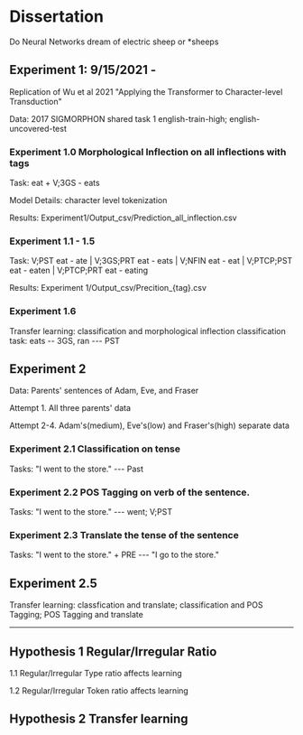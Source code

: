 # Dissertation

Do Neural Networks dream of electric sheep or *sheeps

## Experiment 1: 9/15/2021 - 
Replication of Wu et al 2021 "Applying the Transformer to Character-level Transduction"

Data: 2017 SIGMORPHON shared task 1 english-train-high; english-uncovered-test

### Experiment 1.0 Morphological Inflection on all inflections with tags
Task: eat + V;3GS - eats

Model Details:
character level tokenization

Results: Experiment1/Output_csv/Prediction_all_inflection.csv

### Experiment 1.1 - 1.5
Task: V;PST eat - ate | V;3GS;PRT eat - eats | V;NFIN eat - eat | V;PTCP;PST eat - eaten | V;PTCP;PRT eat - eating

Results: Experiment 1/Output_csv/Precition_{tag}.csv

### Experiment 1.6
Transfer learning: classification and morphological inflection
classification task: eats -- 3GS,  ran --- PST

## Experiment 2
Data: Parents' sentences of Adam, Eve, and Fraser

Attempt 1. All three parents' data

Attempt 2-4. Adam's(medium), Eve's(low) and Fraser's(high) separate data

### Experiment 2.1 Classification on tense
Tasks: "I went to the store." --- Past

### Experiment 2.2 POS Tagging on verb of the sentence.
Tasks: "I went to the store." --- went; V;PST

### Experiment 2.3 Translate the tense of the sentence
Tasks: "I went to the store." + PRE --- "I go to the store."

## Experiment 2.5
Transfer learning: classfication and translate; classification and POS Tagging; POS Tagging and translate

---------------------------------------

## Hypothesis 1 Regular/Irregular Ratio
1.1 Regular/Irregular Type ratio affects learning

1.2 Regular/Irregular Token ratio affects learning

## Hypothesis 2 Transfer learning
